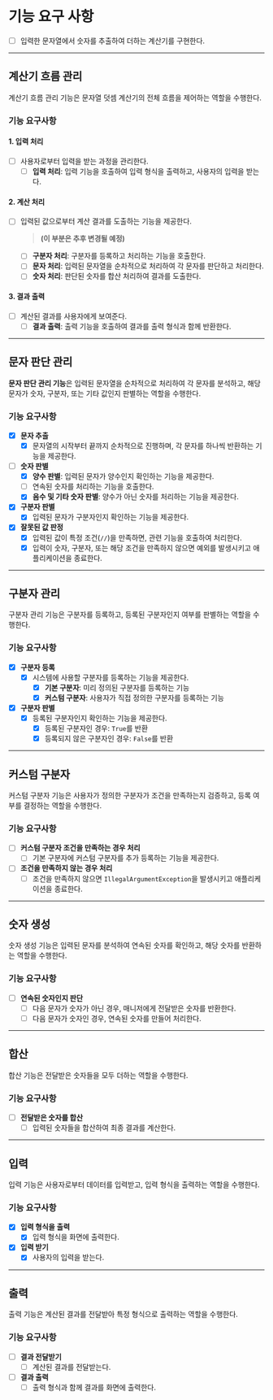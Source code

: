 # 기능 요구 사항
- [ ] 입력한 문자열에서 숫자를 추출하여 더하는 계산기를 구현한다.

---

## 계산기 흐름 관리

계산기 흐름 관리 기능은 문자열 덧셈 계산기의 전체 흐름을 제어하는 역할을 수행한다.

### 기능 요구사항

#### 1. 입력 처리
- [ ] 사용자로부터 입력을 받는 과정을 관리한다.
  - [ ] **입력 처리**: 입력 기능을 호출하여 입력 형식을 출력하고, 사용자의 입력을 받는다.

#### 2. 계산 처리
- [ ] 입력된 값으로부터 계산 결과를 도출하는 기능을 제공한다.
  > **(이 부분은 추후 변경될 예정)**

  - [ ] **구분자 처리**: 구분자를 등록하고 처리하는 기능을 호출한다.
  - [ ] **문자 처리**: 입력된 문자열을 순차적으로 처리하여 각 문자를 판단하고 처리한다.
  - [ ] **숫자 처리**: 판단된 숫자를 합산 처리하여 결과를 도출한다.

#### 3. 결과 출력
- [ ] 계산된 결과를 사용자에게 보여준다.
  - [ ] **결과 출력**: 출력 기능을 호출하여 결과를 출력 형식과 함께 반환한다.

---

## 문자 판단 관리

**문자 판단 관리 기능**은 입력된 문자열을 순차적으로 처리하여 각 문자를 분석하고, 해당 문자가 숫자, 구분자, 또는 기타 값인지 판별하는 역할을 수행한다.

### 기능 요구사항

- [x] **문자 추출**
  - [x] 문자열의 시작부터 끝까지 순차적으로 진행하며, 각 문자를 하나씩 반환하는 기능을 제공한다.

- [ ] **숫자 판별**
  - [x] **양수 판별**: 입력된 문자가 양수인지 확인하는 기능을 제공한다.
  - [ ] 연속된 숫자를 처리하는 기능을 호출한다.
  - [x] **음수 및 기타 숫자 판별**: 양수가 아닌 숫자를 처리하는 기능을 제공한다.

- [x] **구분자 판별**
  - [x] 입력된 문자가 구분자인지 확인하는 기능을 제공한다.

- [x] **잘못된 값 판정**
  - [x] 입력된 값이 특정 조건(`//`)을 만족하면, 관련 기능을 호출하여 처리한다.
  - [x] 입력이 숫자, 구분자, 또는 해당 조건을 만족하지 않으면 예외를 발생시키고 애플리케이션을 종료한다.

---

## 구분자 관리

구분자 관리 기능은 구분자를 등록하고, 등록된 구분자인지 여부를 판별하는 역할을 수행한다.

### 기능 요구사항

- [x] **구분자 등록**
  - [x] 시스템에 사용할 구분자를 등록하는 기능을 제공한다.
    - [x] **기본 구분자**: 미리 정의된 구분자를 등록하는 기능
    - [x] **커스텀 구분자**: 사용자가 직접 정의한 구분자를 등록하는 기능

- [x] **구분자 판별**
  - [x] 등록된 구분자인지 확인하는 기능을 제공한다.
    - [x] 등록된 구분자인 경우: `True`를 반환
    - [x] 등록되지 않은 구분자인 경우: `False`를 반환

---

## 커스텀 구분자

커스텀 구분자 기능은 사용자가 정의한 구분자가 조건을 만족하는지 검증하고, 등록 여부를 결정하는 역할을 수행한다.

### 기능 요구사항

- [ ] **커스텀 구분자 조건을 만족하는 경우 처리**
  - [ ] 기본 구분자에 커스텀 구분자를 추가 등록하는 기능을 제공한다.

- [ ] **조건을 만족하지 않는 경우 처리**
  - [ ] 조건을 만족하지 않으면 `IllegalArgumentException`을 발생시키고 애플리케이션을 종료한다.

---

## 숫자 생성

숫자 생성 기능은 입력된 문자를 분석하여 연속된 숫자를 확인하고, 해당 숫자를 반환하는 역할을 수행한다.

### 기능 요구사항

- [ ] **연속된 숫자인지 판단**
  - [ ] 다음 문자가 숫자가 아닌 경우, 매니저에게 전달받은 숫자를 반환한다.
  - [ ] 다음 문자가 숫자인 경우, 연속된 숫자를 만들어 처리한다.

---

## 합산

합산 기능은 전달받은 숫자들을 모두 더하는 역할을 수행한다.

### 기능 요구사항

- [ ] **전달받은 숫자를 합산**
  - [ ] 입력된 숫자들을 합산하여 최종 결과를 계산한다.

---

## 입력

입력 기능은 사용자로부터 데이터를 입력받고, 입력 형식을 출력하는 역할을 수행한다.

### 기능 요구사항

- [x] **입력 형식을 출력**
  - [x] 입력 형식을 화면에 출력한다.

- [x] **입력 받기**
  - [x] 사용자의 입력을 받는다.

---

## 출력

출력 기능은 계산된 결과를 전달받아 특정 형식으로 출력하는 역할을 수행한다.

### 기능 요구사항

- [ ] **결과 전달받기**
  - [ ] 계산된 결과를 전달받는다.

- [ ] **결과 출력**
  - [ ] 출력 형식과 함께 결과를 화면에 출력한다.
